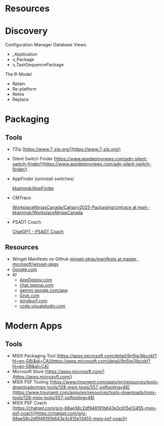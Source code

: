 # Resources

# Discovery

Configuration Manager Database Views:

* \_Application  
* v\_Package  
* v\_TaskSequencePackage

The R-Model

* Retain  
* Re-platform  
* Retire  
* Replace

# Packaging

## Tools

* 7Zip
  [https://www.7-zip.org/](https://www.7-zip.org/)

* Silent Switch Finder
  [https://www.appdeploynews.com/adn-silent-switch-finder/](https://www.appdeploynews.com/adn-silent-switch-finder/)

* AppFinder (uninstall switches)

  [kkaminsk/AppFinder](https://github.com/kkaminsk/appfinder)

* CMTrace

  [WorkplaceNinjasCanada/Calgary2025-Packaging/cmtrace at main · kkaminsk/WorkplaceNinjasCanada](https://github.com/kkaminsk/WorkplaceNinjasCanada/tree/main/Calgary2025-Packaging/cmtrace)

* PSADT Coach

  [ChatGPT - PSADT Coach](https://chatgpt.com/g/g-68c9ccf485a481918e76452250bef7ee-psadt-coach)

## Resources

* Winget Manifests on Github
  [winget-pkgs/manifests at master · microsoft/winget-pkgs](https://github.com/microsoft/winget-pkgs/tree/master/manifests)
* [Google.com](http://Google.com)
* AI
  * [AppDeploy.com](http://AppDeploy.com)
  * [chat.openai.com](http://chat.openai.com)
  * [gemini.google.com/app](http://gemini.google.com/app)
  * [Grok.com](http://Grok.com)
  * [windsurf.com](http://windsurf.com)
  * [code.visualstudio.com](http://code.visualstudio.com)

# Modern Apps

## Tools

* MSIX Packaging Tool
  [https://apps.microsoft.com/detail/9n5lw3jbcxkf?hl=en-GB\&gl=CA](https://apps.microsoft.com/detail/9n5lw3jbcxkf?hl=en-GB&gl=CA)
* Microsoft Store
  [https://apps.microsoft.com/](https://apps.microsoft.com/)
* MSIX PSF Tooling
  [https://www.tmurgent.com/appv/en/resources/tools-downloads/msix-tools/128-msix-tools/557-psftoolingv48](https://www.tmurgent.com/appv/en/resources/tools-downloads/msix-tools/128-msix-tools/557-psftoolingv48)  
* MSIX PSF Coach  
  [https://chatgpt.com/g/g-68ae58c2df948191b643e3c815e13455-msix-psf-coach](https://chatgpt.com/g/g-68ae58c2df948191b643e3c815e13455-msix-psf-coach)
